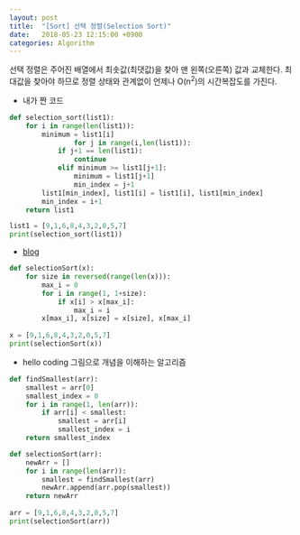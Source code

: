 ```yaml
---
layout: post
title:  "[Sort] 선택 정렬(Selection Sort)"
date:   2018-05-23 12:15:00 +0900
categories: Algorithm
---
```



선택 정렬은 주어진 배열에서 최솟값(최댓값)을 찾아 맨 왼쪽(오른쪽) 값과 교체한다. 최대값을 찾아야 하므로 정렬 상태와 관계없이 언제나 O(n<sup>2</sup>)의 시간복잡도를 가진다.


- 내가 짠 코드

```python
def selection_sort(list1):
    for i in range(len(list1)):
        minimum = list1[i]
                for j in range(i,len(list1)):
            if j+1 == len(list1):
                continue
            elif minimum >= list1[j+1]:
                minimum = list1[j+1]
                min_index = j+1
        list1[min_index], list1[i] = list1[i], list1[min_index]
        min_index = i+1
    return list1

list1 = [9,1,6,8,4,3,2,0,5,7]
print(selection_sort(list1))
```

- [blog](http://ejklike.github.io/2017/03/04/sorting-algorithms-with-python.html)

```python
def selectionSort(x):
    for size in reversed(range(len(x))):
        max_i = 0
        for i in range(1, 1+size):
            if x[i] > x[max_i]:
                max_i = i
        x[max_i], x[size] = x[size], x[max_i]
        
x = [9,1,6,8,4,3,2,0,5,7]
print(selectionSort(x))  
```

- hello coding 그림으로 개념을 이해하는 알고리즘

```python
def findSmallest(arr):
	smallest = arr[0]
	smallest_index = 0
	for i in range(1, len(arr)):
		if arr[i] < smallest:
			smallest = arr[i]
			smallest_index = i
	return smallest_index

def selectionSort(arr):
	newArr = []
	for i in range(len(arr)):
		smallest = findSmallest(arr)
		newArr.append(arr.pop(smallest))
	return newArr
	
arr = [9,1,6,8,4,3,2,0,5,7]	
print(selectionSort(arr))
```
